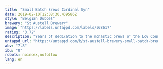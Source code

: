```yaml
---
title: "Small Batch Brews Cardinal Syn"
date: 2019-02-10T12:08:30.439586Z
style: "Belgian Dubbel"
brewery: "St Austell Brewery"
image: "https://labels.untappd.com/labels/268617"
rating: "3.72"
description: "Years of dedication to the monastic brews of the Low Countries have resulted in Cardinal Syn, an Abbey Dubbel brewed in Cornwall.  Brewed with Belgian Abbey ale yeast with dark malts, brown sugar and spiced with a gentle hand, the resultant beer is strong, rich and complex with modest bitterness and dark fruit and treacle aromas."
untappd_url: "https://untappd.com/b/st-austell-brewery-small-batch-brews-cardinal-syn/268617"
abv: "7.8"
ibu: "0"
robots: noindex,nofollow
lang: en
---
```


